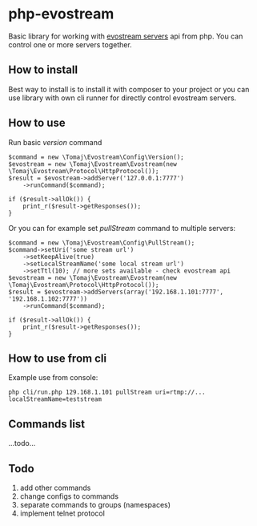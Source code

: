 php-evostream
=============

Basic library for working with [evostream servers](https://evostream.com) api from php.
You can control one or more servers together.

How to install
--------------

Best way to install is to install it with composer to your project or you can use library with own cli runner for directly control evostream servers.

How to use
----------

Run basic *version* command 

```
$command = new \Tomaj\Evostream\Config\Version();
$evostream = new \Tomaj\Evostream\Evostream(new \Tomaj\Evostream\Protocol\HttpProtocol());
$result = $evostream->addServer('127.0.0.1:7777')
	->runCommand($command);

if ($result->allOk()) {
	print_r($result->getResponses());
}
```

Or you can for example set *pullStream* command to multiple servers:

```
$command = new \Tomaj\Evostream\Config\PullStream();
$command->setUri('some stream url')
	->setKeepAlive(true)
	->setLocalStreamName('some local stream url')
	->setTtl(10); // more sets available - check evostream api
$evostream = new \Tomaj\Evostream\Evostream(new \Tomaj\Evostream\Protocol\HttpProtocol());
$result = $evostream->addServers(array('192.168.1.101:7777', '192.168.1.102:7777'))
	->runCommand($command);

if ($result->allOk()) {
	print_r($result->getResponses());
}
```

How to use from cli
-------------------

Example use from console:

```
php cli/run.php 129.168.1.101 pullStream uri=rtmp://... localStreamName=teststream 
```

Commands list
-------------

...todo...

Todo
----

1. add other commands
2. change configs to commands
3. separate commands to groups (namespaces)
4. implement telnet protocol